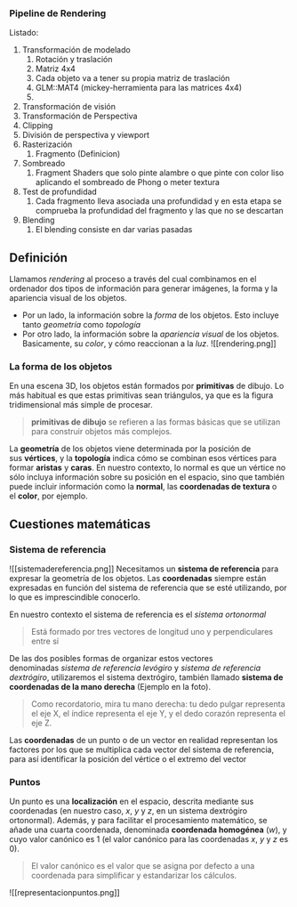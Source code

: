 ### Pipeline de Rendering

Listado:
1. Transformación de modelado
	1. Rotación y traslación
	2. Matriz 4x4
	3. Cada objeto va a tener su propia matriz de traslación
	4. GLM::MAT4 (mickey-herramienta para las matrices 4x4)
	5. 
2. Transformación de visión
3. Transformación de Perspectiva
4. Clipping
5. División de perspectiva y viewport
6. Rasterización
	1. Fragmento (Definicion)
7. Sombreado
	1. Fragment Shaders que solo pinte alambre o que pinte con color liso aplicando el sombreado de Phong o meter textura
8. Test de profundidad
	1. Cada fragmento lleva asociada una profundidad y en esta etapa se comprueba la profundidad del fragmento y las que no se descartan
9. Blending
	1. El blending consiste en dar varias pasadas

## Definición
Llamamos *rendering* al proceso a través del cual combinamos en el ordenador dos tipos de información para generar imágenes, la forma y la apariencia visual de los objetos.

* Por un lado, la información sobre la *forma* de los objetos. Esto incluye tanto *geometría* como *topología*
* Por otro lado, la información sobre la *apariencia visual* de los objetos. Basicamente, su *color*, y cómo reaccionan a la *luz*.
![[rendering.png]]
### La forma de los objetos
En una escena 3D, los objetos están formados por **primitivas** de dibujo. Lo más habitual es que estas primitivas sean triángulos, ya que es la figura tridimensional más simple de procesar.

> **primitivas de dibujo** se refieren a las formas básicas que se utilizan para construir objetos más complejos.

La **geometría** de los objetos viene determinada por la posición de sus **vértices**, y la **topología** indica cómo se combinan esos vértices para formar **aristas** y **caras**.
En nuestro contexto, lo normal es que un vértice no sólo incluya información sobre su posición en el espacio, sino que también puede incluir información como la **normal**, las **coordenadas de textura** o el **color**, por ejemplo.

## Cuestiones matemáticas

### Sistema de referencia
![[sistemadereferencia.png]]
Necesitamos un **sistema de referencia** para expresar la geometría de los objetos. Las **coordenadas** siempre están expresadas en función del sistema de referencia que se esté utilizando, por lo que es imprescindible conocerlo.

En nuestro contexto el sistema de referencia es el *sistema ortonormal*
> Está formado por tres vectores de longitud uno y perpendiculares entre sí

De las dos posibles formas de organizar estos vectores denominadas _sistema de referencia levógiro_ y _sistema de referencia dextrógiro_, utilizaremos el sistema dextrógiro, también llamado **sistema de coordenadas de la mano derecha** (Ejemplo en la foto).
>Como recordatorio, mira tu mano derecha: tu dedo pulgar representa el eje X, el índice representa el eje Y, y el dedo corazón representa el eje Z.

Las **coordenadas** de un punto o de un vector en realidad representan los factores por los que se multiplica cada vector del sistema de referencia, para así identificar la posición del vértice o el extremo del vector

### Puntos
Un punto es una **localización** en el espacio, descrita mediante sus coordenadas (en nuestro caso, _x_, _y_ y _z_, en un sistema dextrógiro ortonormal). Además, y para facilitar el procesamiento matemático, se añade una cuarta coordenada, denominada **coordenada homogénea** (_w_), y cuyo valor canónico es 1 (el valor canónico para las coordenadas _x_, _y_ y _z_ es 0).

>El valor canónico es el valor que se asigna por defecto a una coordenada para simplificar y estandarizar los cálculos.

![[representacionpuntos.png]]